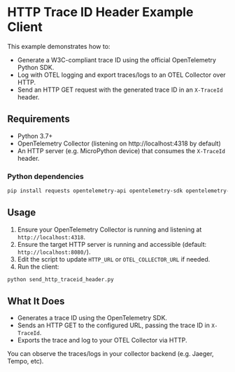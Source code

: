 # HTTP Trace ID Header Example Client

This example demonstrates how to:
- Generate a W3C-compliant trace ID using the official OpenTelemetry Python SDK.
- Log with OTEL logging and export traces/logs to an OTEL Collector over HTTP.
- Send an HTTP GET request with the generated trace ID in an `X-TraceId` header.

## Requirements

- Python 3.7+
- OpenTelemetry Collector (listening on http://localhost:4318 by default)
- An HTTP server (e.g. MicroPython device) that consumes the `X-TraceId` header.

### Python dependencies

```sh
pip install requests opentelemetry-api opentelemetry-sdk opentelemetry-exporter-otlp opentelemetry-exporter-otlp-proto-http
```

## Usage

1. Ensure your OpenTelemetry Collector is running and listening at `http://localhost:4318`.
2. Ensure the target HTTP server is running and accessible (default: `http://localhost:8080/`).
3. Edit the script to update `HTTP_URL` or `OTEL_COLLECTOR_URL` if needed.
4. Run the client:

```sh
python send_http_traceid_header.py
```

## What It Does

- Generates a trace ID using the OpenTelemetry SDK.
- Sends an HTTP GET to the configured URL, passing the trace ID in `X-TraceId`.
- Exports the trace and log to your OTEL Collector via HTTP.

You can observe the traces/logs in your collector backend (e.g. Jaeger, Tempo, etc).
